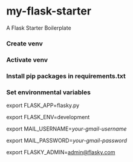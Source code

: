 # my-flask-starter
A Flask Starter Boilerplate


### Create venv
### Activate venv

### Install pip packages in requirements.txt

### Set environmental variables
export FLASK_APP=flasky.py

export FLASK_ENV=development

export MAIL_USERNAME=*your-gmail-username*

export MAIL_PASSWORD=*your-gmail-password*

export FLASKY_ADMIN=admin@flasky.com
